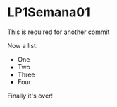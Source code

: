 # LP1Semana01

This is required for another commit

Now a list:

- One
- Two
- Three
- Four

Finally it's over!
